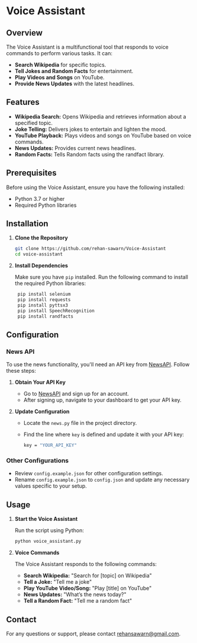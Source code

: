 # Voice Assistant

## Overview

The Voice Assistant is a multifunctional tool that responds to voice commands to perform various tasks. It can:

- **Search Wikipedia** for specific topics.
- **Tell Jokes and Random Facts** for entertainment.
- **Play Videos and Songs** on YouTube.
- **Provide News Updates** with the latest headlines.

## Features

- **Wikipedia Search:** Opens Wikipedia and retrieves information about a specified topic.
- **Joke Telling:** Delivers jokes to entertain and lighten the mood.
- **YouTube Playback:** Plays videos and songs on YouTube based on voice commands.
- **News Updates:** Provides current news headlines.
- **Random Facts:** Tells Random facts using the randfact library.

## Prerequisites

Before using the Voice Assistant, ensure you have the following installed:

- Python 3.7 or higher
- Required Python libraries 

## Installation

1. **Clone the Repository**
    ```bash
   git clone https://github.com/rehan-sawarn/Voice-Assistant
   cd voice-assistant
    ```
2. **Install Dependencies**

   Make sure you have `pip` installed. Run the following command to install the required Python libraries:

   ```python
    pip install selenium
    pip install requests
    pip install pyttsx3
    pip install SpeechRecognition
    pip install randfacts
    ```

## Configuration

### News API

To use the news functionality, you'll need an API key from [NewsAPI](https://newsapi.org/). Follow these steps:

1. **Obtain Your API Key**

   - Go to [NewsAPI](https://newsapi.org/) and sign up for an account.
   - After signing up, navigate to your dashboard to get your API key.

2. **Update Configuration**

   - Locate the `news.py` file in the project directory.
   - Find the line where `key` is defined and update it with your API key:

     ```bash
     key = "YOUR_API_KEY"
     ```

### Other Configurations

- Review `config.example.json` for other configuration settings.
- Rename `config.example.json` to `config.json` and update any necessary values specific to your setup.

## Usage

1. **Start the Voice Assistant**

   Run the script using Python:

   ```bash
   python voice_assistant.py
   ```

2. **Voice Commands**

   The Voice Assistant responds to the following commands:

   - **Search Wikipedia:** "Search for [topic] on Wikipedia"
   - **Tell a Joke:** "Tell me a joke"
   - **Play YouTube Video/Song:** "Play [title] on YouTube"
   - **News Updates:** "What’s the news today?"
   - **Tell a Random Fact:** "Tell me a random fact"


## Contact

For any questions or support, please contact rehansawarn@gmail.com.
